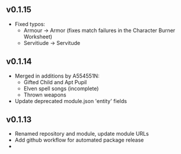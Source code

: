 ## v0.1.15

- Fixed typos:
  - Armour → Armor (fixes match failures in the Character Burner Worksheet)
  - Servitiude → Servitude

## v0.1.14

- Merged in additions by A554551N:
  - Gifted Child and Apt Pupil
  - Elven spell songs (incomplete)
  - Thrown weapons
- Update deprecated module.json 'entity' fields

## v0.1.13

- Renamed repository and module, update module URLs
- Add github workflow for automated package release
- 
